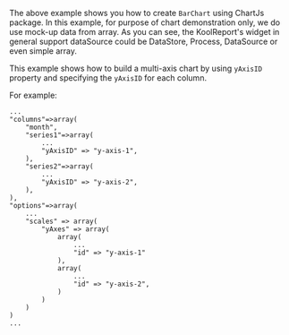 The above example shows you how to create `BarChart` using ChartJs package. In this example, for purpose of chart demonstration only, we do use mock-up data from array. As you can see, the KoolReport's widget in general support dataSource could be DataStore, Process, DataSource or even simple array.

This example shows how to build a multi-axis chart by using <code>yAxisID</code> property and specifying the <code>yAxisID</code> for each column.

For example:

    ...
    "columns"=>array(
        "month",
        "series1"=>array(
            ...
            "yAxisID" => "y-axis-1",
        ),
        "series2"=>array(
            ...
            "yAxisID" => "y-axis-2",
        ),
    ),
    "options"=>array(
        ...
        "scales" => array(
            "yAxes" => array(
                array(
                    ...
                    "id" => "y-axis-1"
                ),
                array(
                    ...
                    "id" => "y-axis-2",
                )
            )
        )
    )
    ...